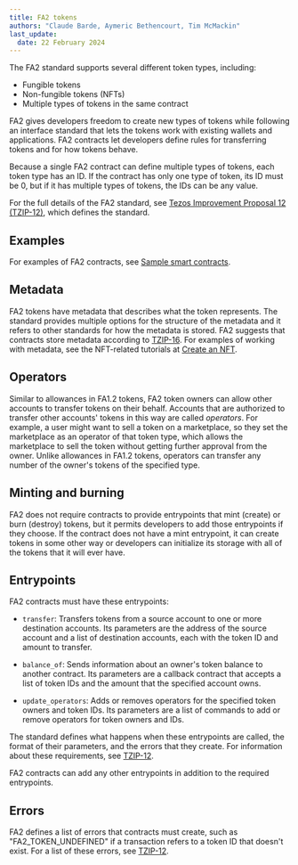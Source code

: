 ```yaml
---
title: FA2 tokens
authors: "Claude Barde, Aymeric Bethencourt, Tim McMackin"
last_update:
  date: 22 February 2024
---
```


The FA2 standard supports several different token types, including:

- Fungible tokens
- Non-fungible tokens (NFTs)
- Multiple types of tokens in the same contract

FA2 gives developers freedom to create new types of tokens while following an interface standard that lets the tokens work with existing wallets and applications.
FA2 contracts let developers define rules for transferring tokens and for how tokens behave.

Because a single FA2 contract can define multiple types of tokens, each token type has an ID.
If the contract has only one type of token, its ID must be 0, but if it has multiple types of tokens, the IDs can be any value.

For the full details of the FA2 standard, see [Tezos Improvement Proposal 12 (TZIP-12)](https://gitlab.com/tezos/tzip/-/blob/master/proposals/tzip-12/tzip-12.md), which defines the standard.

## Examples

For examples of FA2 contracts, see [Sample smart contracts](../../smart-contracts/samples).

## Metadata

FA2 tokens have metadata that describes what the token represents.
The standard provides multiple options for the structure of the metadata and it refers to other standards for how the metadata is stored.
FA2 suggests that contracts store metadata according to [TZIP-16](https://gitlab.com/tezos/tzip/-/blob/master/proposals/tzip-16/tzip-16.md).
For examples of working with metadata, see the NFT-related tutorials at [Create an NFT](../../tutorials/create-an-nft).

## Operators

Similar to allowances in FA1.2 tokens, FA2 token owners can allow other accounts to transfer tokens on their behalf.
Accounts that are authorized to transfer other accounts' tokens in this way are called _operators_.
For example, a user might want to sell a token on a marketplace, so they set the marketplace as an operator of that token type, which allows the marketplace to sell the token without getting further approval from the owner.
Unlike allowances in FA1.2 tokens, operators can transfer any number of the owner's tokens of the specified type.

## Minting and burning

FA2 does not require contracts to provide entrypoints that mint (create) or burn (destroy) tokens, but it permits developers to add those entrypoints if they choose.
If the contract does not have a mint entrypoint, it can create tokens in some other way or developers can initialize its storage with all of the tokens that it will ever have.

## Entrypoints

FA2 contracts must have these entrypoints:

- `transfer`: Transfers tokens from a source account to one or more destination accounts.
Its parameters are the address of the source account and a list of destination accounts, each with the token ID and amount to transfer.

- `balance_of`: Sends information about an owner's token balance to another contract.
Its parameters are a callback contract that accepts a list of token IDs and the amount that the specified account owns.

- `update_operators`: Adds or removes operators for the specified token owners and token IDs.
Its parameters are a list of commands to add or remove operators for token owners and IDs.

The standard defines what happens when these entrypoints are called, the format of their parameters, and the errors that they create.
For information about these requirements, see [TZIP-12](https://gitlab.com/tezos/tzip/-/blob/master/proposals/tzip-12/tzip-12.md).

FA2 contracts can add any other entrypoints in addition to the required entrypoints.

## Errors

FA2 defines a list of errors that contracts must create, such as "FA2_TOKEN_UNDEFINED" if a transaction refers to a token ID that doesn't exist.
For a list of these errors, see [TZIP-12](https://gitlab.com/tezos/tzip/-/blob/master/proposals/tzip-12/tzip-12.md).

